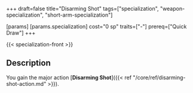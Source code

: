 +++
draft=false
title="Disarming Shot"
tags=["specialization", "weapon-specialization", "short-arm-specialization"]

[params]
  [params.specialization]
    cost="0 sp"
    traits=["-"]
    prereq=["Quick Draw"]
+++

{{< specialization-front >}}

## Description

You gain the major action 
[**Disarming Shot**]({{< ref "/core/ref/disarming-shot-action.md" >}}).

